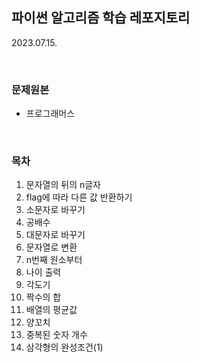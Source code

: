 ## 파이썬 알고리즘 학습 레포지토리
2023.07.15.

<br />

### 문제원본

- 프로그래머스


<br />


### 목차

1. 문자열의 뒤의 n글자
2. flag에 따라 다른 값 반환하기
3. 소문자로 바꾸기
4. 공배수
5. 대문자로 바꾸기
6. 문자열로 변환
7. n번째 원소부터
8. 나이 출력
9. 각도기
10. 짝수의 합
11. 배열의 평균값
12. 양꼬치
13. 중복된 숫자 개수
14. 삼각형의 완성조건(1)


